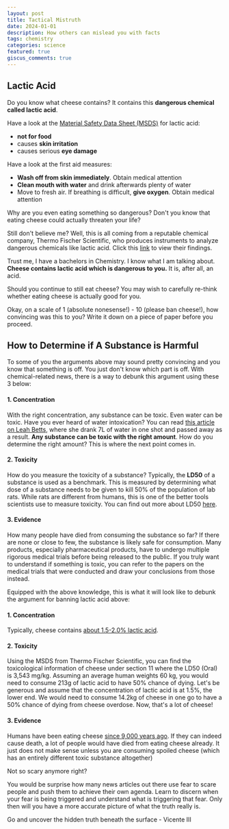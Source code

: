 ```yaml
---
layout: post
title: Tactical Mistruth
date: 2024-01-01
description: How others can mislead you with facts
tags: chemistry
categories: science
featured: true
giscus_comments: true
---
```


## Lactic Acid
Do you know what cheese contains? It contains this **dangerous chemical called lactic acid**.

Have a look at the [Material Safety Data Sheet (MSDS)](https://www.fishersci.com/store/msds?partNumber=A159500&productDescription=LACTIC+ACID+USP%2FFCC+500ML&vendorId=VN00033897&countryCode=US&language=en) for lactic acid:
- **not for food**
- causes **skin irritation**
- causes serious **eye damage**

Have a look at the first aid measures:
- **Wash off from skin immediately**. Obtain medical attention
- **Clean mouth with water** and drink afterwards plenty of water
- Move to fresh air. If breathing is difficult, **give oxygen**. Obtain medical attention

Why are you even eating something so dangerous? Don't you know that eating cheese could actually threaten your life?

Still don't believe me? Well, this is all coming from a reputable chemical company, Thermo Fischer Scientific, who produces instruments to analyze dangerous chemicals like lactic acid. Click this [link](https://www.fishersci.com/store/msds?partNumber=A159500&productDescription=LACTIC+ACID+USP%2FFCC+500ML&vendorId=VN00033897&countryCode=US&language=en) to view their findings.

Trust me, I have a bachelors in Chemistry. I know what I am talking about. **Cheese contains lactic acid which is dangerous to you.** It is, after all, an acid.

Should you continue to still eat cheese? You may wish to carefully re-think whether eating cheese is actually good for you.

Okay, on a scale of 1 (absolute nonesense!) - 10 (please ban cheese!), how convincing was this to you? Write it down on a piece of paper before you proceed.

## How to Determine if A Substance is Harmful
To some of you the arguments above may sound pretty convincing and you know that something is off. You just don't know which part is off. With chemical-related news, there is a way to debunk this argument using these 3 below:
#### 1. Concentration
With the right concentration, any substance can be toxic. Even water can be toxic. Have you ever heard of water intoxication? You can read [this article on Leah Betts](https://www.independent.co.uk/news/ecstasy-girl-may-have-drunk-too-much-water-1583245.html), where she drank 7L of water in one shot and passed away as a result. **Any substance can be toxic with the right amount**. How do you determine the right amount? This is where the next point comes in.

#### 2. Toxicity
How do you measure the toxicity of a substance? Typically, the **LD50** of a substance is used as a benchmark. This is measured by determining what dose of a substance needs to be given to kill 50% of the population of lab rats. While rats are different from humans, this is one of the better tools scientists use to measure toxicity. You can find out more about LD50 [here](https://www.ncbi.nlm.nih.gov/pmc/articles/PMC3877490/).

#### 3. Evidence
How many people have died from consuming the substance so far? If there are none or close to few, the substance is likely safe for consumption. Many products, especially pharmaceutical products, have to undergo multiple rigorous medical trials before being released to the public. If you truly want to understand if something is toxic, you can refer to the papers on the medical trials that were conducted and draw your conclusions from those instead.

Equipped with the above knowledge, this is what it will look like to debunk the argument for banning lactic acid above:
#### 1. Concentration
Typically, cheese contains [about 1.5-2.0% lactic acid](https://www.researchgate.net/publication/7787130_Enhanced_Lactose_Cheese_Milk_does_not_Guarantee_Calcium_Lactate_Crystals_in_Finished_Cheddar_Cheese).

#### 2. Toxicity
Using the MSDS from Thermo Fischer Scientific, you can find the toxicological information of cheese under section 11 where the LD50 (Oral) is 3,543 mg/kg. Assuming an average human weights 60 kg, you would need to consume 213g of lactic acid to have 50% chance of dying. Let's be generous and assume that the concentration of lactic acid is at 1.5%, the lower end. We would need to consume 14.2kg of cheese in one go to have a 50% chance of dying from cheese overdose. Now, that's a lot of cheese! 

#### 3. Evidence
Humans have been eating cheese [since 9,000 years ago](https://fermentology.pubpub.org/pub/boc0yude/release/1). If they can indeed cause death, a lot of people would have died from eating cheese already. It just does not make sense unless you are consuming spoiled cheese (which has an entirely different toxic substance altogether)

Not so scary anymore right?

You would be surprise how many news articles out there use fear to scare people and push them to achieve their own agenda. Learn to discern when your fear is being triggered and understand what is triggering that fear. Only then will you have a more accurate picture of what the truth really is.

Go and uncover the hidden truth beneath the surface - Vicente III